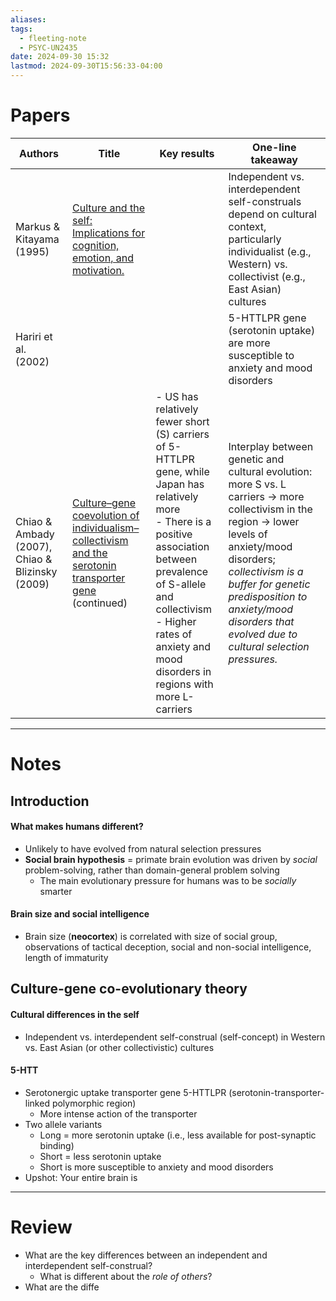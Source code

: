 ```yaml
---
aliases: 
tags:
  - fleeting-note
  - PSYC-UN2435
date: 2024-09-30 15:32
lastmod: 2024-09-30T15:56:33-04:00
---
```

# Papers


| Authors                                         | Title                                                                                                                                                          | Key results                                                                                                                                                                                                                                                         | One-line takeaway                                                                                                                                                                                                                                                                     |
| ----------------------------------------------- | -------------------------------------------------------------------------------------------------------------------------------------------------------------- | ------------------------------------------------------------------------------------------------------------------------------------------------------------------------------------------------------------------------------------------------------------------- | ------------------------------------------------------------------------------------------------------------------------------------------------------------------------------------------------------------------------------------------------------------------------------------- |
| Markus & Kitayama (1995)                        | [Culture and the self: Implications for cognition, emotion, and motivation.](https://psycnet.apa.org/record/1991-23978-001)                                    |                                                                                                                                                                                                                                                                     | Independent vs. interdependent self-construals depend on cultural context, particularly individualist (e.g., Western) vs. collectivist (e.g., East Asian) cultures                                                                                                                    |
| Hariri et al. (2002)                            |                                                                                                                                                                |                                                                                                                                                                                                                                                                     | 5-HTTLPR gene (serotonin uptake) are more susceptible to anxiety and mood disorders                                                                                                                                                                                                   |
| Chiao & Ambady (2007), Chiao & Blizinsky (2009) | [Culture–gene coevolution of individualism–collectivism and the serotonin transporter gene](https://www.ncbi.nlm.nih.gov/pmc/articles/PMC2842692/) (continued) | - US has relatively fewer short (S) carriers of 5-HTTLPR gene, while Japan has relatively more<br>- There is a positive association between prevalence of S-allele and collectivism<br>- Higher rates of anxiety and mood disorders in regions with more L-carriers | Interplay between genetic and cultural evolution: more S vs. L carriers → more collectivism in the region → lower levels of anxiety/mood disorders; *collectivism is a buffer for genetic predisposition to anxiety/mood disorders that evolved due to cultural selection pressures.* |


---
# Notes

## Introduction

#### What makes humans different?

- Unlikely to have evolved from natural selection pressures
- **Social brain hypothesis** = primate brain evolution was driven by *social* problem-solving, rather than domain-general problem solving
	- The main evolutionary pressure for humans was to be *socially* smarter

#### Brain size and social intelligence

- Brain size (**neocortex**) is correlated with size of social group, observations of tactical deception, social and non-social intelligence, length of immaturity

## Culture-gene co-evolutionary theory

#### Cultural differences in the self

- Independent vs. interdependent self-construal (self-concept) in Western vs. East Asian (or other collectivistic) cultures

#### 5-HTT
- Serotonergic uptake transporter gene 5-HTTLPR (serotonin-transporter-linked polymorphic region)
	- More intense action of the transporter
- Two allele variants
	- Long = more serotonin uptake (i.e., less available for post-synaptic binding)
	- Short = less serotonin uptake
	- Short is more susceptible to anxiety and mood disorders
- Upshot: Your entire brain is 

---
# Review

- What are the key differences between an independent and interdependent self-construal?
	- What is different about the *role of others*?
- What are the diffe